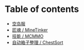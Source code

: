 # Table of contents

* [空岛服](README.md)
* [匠魂 / MineTinker](https://doc.skycraft.cn/v/plugins/minetinker)
* [技能 / MCMMO](https://doc.skycraft.cn/v/plugins/mcmmo)
* [自动箱子整理 / ChestSort](https://doc.skycraft.cn/v/plugins/chestsort)

